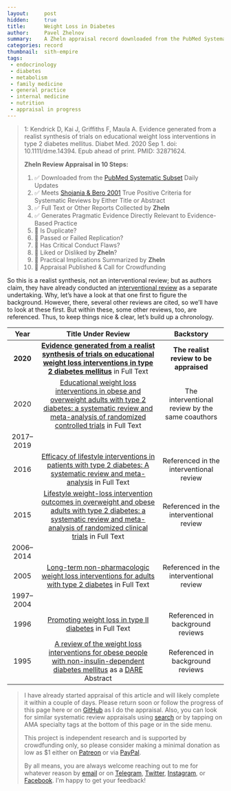 ```yaml
---
layout:     post
hidden:     true
title:      Weight Loss in Diabetes
author:     Pavel Zhelnov
summary:    A Zheln appraisal record downloaded from the PubMed Systematic Subset daily updates.
categories: record
thumbnail:  sith-empire
tags:
 - endocrinology
 - diabetes
 - metabolism
 - family medicine
 - general practice
 - internal medicine
 - nutrition
 - appraisal in progress
---
```


> 1: Kendrick D, Kai J, Griffiths F, Maula A. Evidence generated from a realist synthesis of trials on educational weight loss interventions in type 2 diabetes mellitus. Diabet Med. 2020 Sep 1. doi: 10.1111/dme.14394. Epub ahead of print. PMID: 32871624.
>
> **Zheln Review Appraisal in 10 Steps:**
>
> 1. ✅ Downloaded from the [PubMed Systematic Subset](https://p1m.org/ssb) Daily Updates
> 2. ✅ Meets [Shojania & Bero 2001](https://www.researchgate.net/publication/11820967_Taking_Advantage_of_the_Explosion_of_Systematic_Reviews_An_Efficient_MEDLINE_Search_Strategy) True Positive Criteria for Systematic Reviews by Either Title or Abstract
> 3. ✅ Full Text or Other Reports Collected by **Zheln**
> 4. ✅ Generates Pragmatic Evidence Directly Relevant to Evidence-Based Practice
> 5. 🔄 Is Duplicate?
> 6. 🔄 Passed or Failed Replication?
> 7. 🔄 Has Critical Conduct Flaws?
> 8. 🔄 Liked or Disliked by **Zheln**?
> 9. 🔄 Practical Implications Summarized by **Zheln**
> 10. 🔄 Appraisal Published & Call for Crowdfunding


So this is a realist synthesis, not an interventional review; but as authors claim, they have already conducted an [interventional review][Maula2020623635] as a separate undertaking. Why, let’s have a look at that one first to figure the background. However, there, several other reviews are cited, so we’ll have to look at these first. But within these, some other reviews, too, are referenced. Thus, to keep things nice & clear, let’s build up a chronology.

| Year | Title Under Review | Backstory |
|:----:|:------------------:|:---------:|
| **2020** | **[Evidence generated from a realist synthesis of trials on educational weight loss interventions in type 2 diabetes mellitus][Kendrick202014394]** in Full Text | **The realist review to be appraised** |
| 2020 | [Educational weight loss interventions in obese and overweight adults with type 2 diabetes: a systematic review and meta-analysis of randomized controlled trials][Maula2020623635] in Full Text | The interventional review by the same coauthors |
| 2017–2019 | <i class="fas fa-angle-double-up"></i> | <i class="fas fa-ellipsis-h"></i> |
| 2016 | [Efficacy of lifestyle interventions in patients with type 2 diabetes: A systematic review and meta-analysis][Huang20163747] in Full Text | Referenced in the interventional review |
| 2015 | [Lifestyle weight-loss intervention outcomes in overweight and obese adults with type 2 diabetes: a systematic review and meta-analysis of randomized clinical trials][Franz201514471463] in Full Text | Referenced in the interventional review |
| 2006–2014 | <i class="fas fa-angle-double-up"></i> | <i class="fas fa-ellipsis-h"></i> |
| 2005 | [Long-term non-pharmacologic weight loss interventions for adults with type 2 diabetes][Norris2005CD004095] in Full Text | Referenced in the interventional review |
| 1997–2004 | <i class="fas fa-angle-double-up"></i> | <i class="fas fa-ellipsis-h"></i> |
| 1996 | [Promoting weight loss in type II diabetes][Brown1996613624] in Full Text | Referenced in background reviews |
| 1995 | [A review of the weight loss interventions for obese people with non-insulin-dependent diabetes mellitus][Ciliska19951015] as a [DARE](http://www.york.ac.uk/inst/crd/em.htm) Abstract | Referenced in background reviews |

> I have already started appraisal of this article and will likely complete it within a couple of days. Please return soon or follow the progress of this page here or on [GitHub](https://github.com/drzhelnov/zheln.github.io/commits/gh-pages/_posts/2020-09-03-000.md) as I do the appraisal. Also, you can look for similar systematic review appraisals using [search](/search/) or by tapping on AMA specialty tags at the bottom of this page or in the side menu.
>
> This project is independent research and is supported by crowdfunding only, so please consider making a minimal donation as low as $1 either on [Patreon](https://patreon.com/zheln) or via [PayPal](https://paypal.me/pjelnov).
>
> By all means, you are always welcome reaching out to me for whatever reason by [email](mailto:pavel@zheln.com) or on [Telegram](https://t.me/drzhelnov), [Twitter](https://twitter.com/drzhelnov), [Instagram](https://instagram.com/igzheln), or [Facebook](https://facebook.com/drzhelnov). I’m happy to get your feedback!

[Kendrick202014394]: https://doi.org/10.1111/dme.14394 "Kendrick D, Kai J, Griffiths F, Maula A. Evidence generated from a realist synthesis of trials on educational weight loss interventions in type 2 diabetes mellitus. Diabet Med. 2020 Sep 1. doi: 10.1111/dme.14394. Epub ahead of print.PMID: 32871624."

[Maula2020623635]: https://doi.org/10.1111/dme.14193 "Maula A, Kai J, Woolley AK, Weng S, Dhalwani N, Griffiths FE, Khunti K, Kendrick D. Educational weight loss interventions in obese and overweight adults with type 2 diabetes: a systematic review and meta-analysis of randomized controlled trials. Diabet Med. 2020 Apr;37(4):623-635. doi: 10.1111/dme.14193. Epub 2019 Dec 22. PMID: 31785118; PMCID: PMC7154644."

[Franz201514471463]: https://doi.org/10.1016/j.jand.2015.02.031 "Franz MJ, Boucher JL, Rutten-Ramos S, VanWormer JJ. Lifestyle weight-loss intervention outcomes in overweight and obese adults with type 2 diabetes: a systematic review and meta-analysis of randomized clinical trials. J Acad Nutr Diet. 2015 Sep;115(9):1447-63. doi: 10.1016/j.jand.2015.02.031. Epub 2015 Apr 29. PMID: 25935570."

[Norris2005CD004095]: https://doi.org/10.1002/14651858.CD004095.pub2 "Norris SL, Zhang X, Avenell A, Gregg E, Brown TJ, Schmid CH, Lau J. Long-term non-pharmacologic weight loss interventions for adults with type 2 diabetes. Cochrane Database Syst Rev. 2005 Apr 18;(2):CD004095. doi: 10.1002/14651858.CD004095.pub2. PMID: 15846698."

[Huang20163747]: https://doi.org/10.1016/j.ejim.2015.11.016 "Huang XL, Pan JH, Chen D, Chen J, Chen F, Hu TT. Efficacy of lifestyle interventions in patients with type 2 diabetes: A systematic review and meta-analysis. Eur J Intern Med. 2016 Jan;27:37-47. doi: 10.1016/j.ejim.2015.11.016. Epub 2015 Dec 3. PMID: 26655787."

[Brown1996613624]: https://doi.org/10.2337/diacare.19.6.613 "Brown SA, Upchurch S, Anding R, Winter M, Ramìrez G. Promoting weight loss in type II diabetes. Diabetes Care. 1996 Jun;19(6):613-24. doi: 10.2337/diacare.19.6.613. PMID: 8725861."

[Ciliska19951015]: https://www.crd.york.ac.uk/CRDWeb/ShowRecord.asp?AccessionNumber=11997005275 "Ciliska D, Kelly C, Petrov N, Chalmers J. A review of the weight loss interventions for obese people with non-insulin-dependent diabetes mellitus. Canadian Journal of Diabetes Care 1995; 19(2):10-15."
